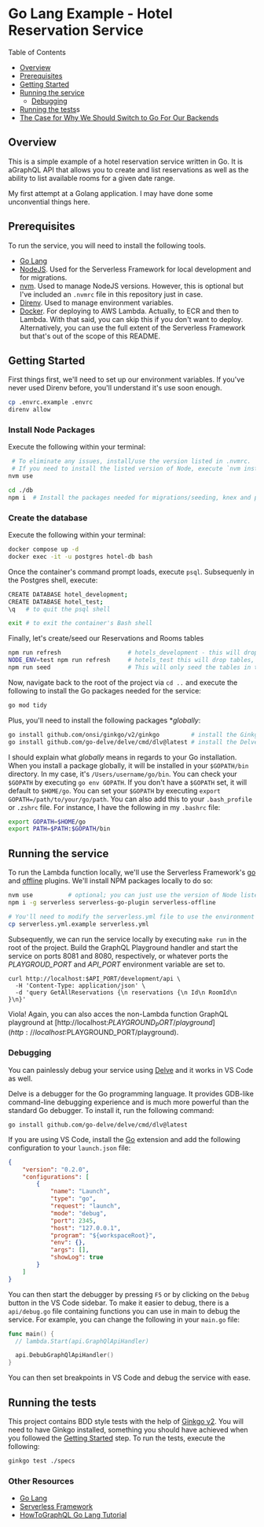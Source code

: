 # Go Lang Example - Hotel Reservation Service

Table of Contents

- [Overview](#overview)
- [Prerequisites](#prerequisites)
- [Getting Started](#getting-started)
- [Running the service](#running-the-service)
  - [Debugging](#debugging)
- [Running the tests](#running-the-tests)s
- [The Case for Why We Should Switch to Go For Our Backends](./docs/case_for_go.md)

## Overview

This is a simple example of a hotel reservation service written in Go. It is aGraphQL API that allows you to create and list reservations as well as the ability to list available rooms for a given date range.

My first attempt at a Golang application.  I may have done some unconvential things here.  

## Prerequisites

To run the service, you will need to install the following tools.

- [Go Lang](https://golang.org/)
- [NodeJS](https://nodejs.org/en/).  Used for the Serverless Framework for local development and for migrations.
- [nvm](https://github.com/nvm-sh/nvm).  Used to manage NodeJS versions.  However, this is optional but I've included an `.nvmrc` file in this repository just in case.
- [Direnv](https://direnv.net/).  Used to manage environment variables.
- [Docker](https://www.docker.com/).  For deploying to AWS Lambda. Actually, to ECR and then to Lambda. With that said, you can skip this if you don't want to deploy.  Alternatively, you can use the full extent of the Serverless Framework but that's out of the scope of this README.

## Getting Started

First things first, we'll need to set up our environment variables.  If you've never used Direnv before, you'll understand it's use soon enough.

```bash
cp .envrc.example .envrc
direnv allow
```

### Install Node Packages

Execute the following within your terminal:

```bash
 # To eliminate any issues, install/use the version listed in .nvmrc.  
 # If you need to install the listed version of Node, execute `nvm install <version-listed-in-.nvmrc>`
nvm use            

cd ./db
npm i  # Install the packages needed for migrations/seeding, knex and pg
```

### Create the database

Execute the following within your terminal:

```bash
docker compose up -d
docker exec -it -u postgres hotel-db bash
```

Once the container's command prompt loads, execute `psql`.  Subsequenly in the Postgres shell, execute:

```bash
CREATE DATABASE hotel_development;
CREATE DATABASE hotel_test;
\q   # to quit the psql shell

exit # to exit the container's Bash shell
```

Finally, let's create/seed our Reservations and Rooms tables

```bash
npm run refresh                   # hotels_development - this will drop tables, re-create them
NODE_ENV=test npm run refresh     # hotels_test this will drop tables, re-create them
npm run seed                      # This will only seed the tables in the hotels_development database
```

Now, navigate back to the root of the project via `cd ..` and execute the following to install the Go packages needed for the service:

```bash
go mod tidy
```

Plus, you'll need to install the following packages **globally*:

```bash
go install github.com/onsi/ginkgo/v2/ginkgo         # install the Ginkgo BDD testing framework
go install github.com/go-delve/delve/cmd/dlv@latest # install the Delve debugger
```

I should explain what *globally* means in regards to your Go installation.  When you install a package globally, it will be installed in your `$GOPATH/bin` directory.  In my case, it's `/Users/username/go/bin`.  You can check your `$GOPATH` by executing `go env GOPATH`.  If you don't have a `$GOPATH` set, it will default to `$HOME/go`.  You can set your `$GOPATH` by executing `export GOPATH=/path/to/your/go/path`.  You can also add this to your `.bash_profile` or `.zshrc` file.  For instance, I have the following in my `.bashrc` file:

```bash
export GOPATH=$HOME/go
export PATH=$PATH:$GOPATH/bin
```

## Running the service

To run the Lambda function locally, we'll use the Serverless Framework's [go](https://github.com/mthenw/serverless-go-plugin) and [offline](https://github.com/dherault/serverless-offline) plugins. We'll install NPM packages locally to do so:

```bash
nvm use          # optional; you can just use the version of Node listed in .nvmrc
npm i -g serverless serverless-go-plugin serverless-offline

# You'll need to modify the serverless.yml file to use the environment variables in your .envrc file
cp serverless.yml.example serverless.yml
```

Subsequently, we can run the service locally by executing `make run` in the root of the project.  Build the GraphQL Playground handler and start the service on ports 8081 and 8080, respectively, or whatever ports the *PLAYGROUD_PORT* and *API_PORT* environment variable are set to.

```cli
curl http://localhost:$API_PORT/development/api \
  -H 'Content-Type: application/json' \
  -d 'query GetAllReservations {\n reservations {\n Id\n RoomId\n }\n}'
```

Viola!  Again, you can also acces the non-Lambda function GraphQL playground at [http://localhost:$PLAYGROUND_PORT/playground](http://localhost:$PLAYGROUND_PORT/playground).  

### Debugging

You can painlessly debug your service using [Delve](https://github.com/go-delve/delve) and it works in VS Code as well.  

Delve is a debugger for the Go programming language. It provides GDB-like command-line debugging experience and is much more powerful than the standard Go debugger. To install it, run the following command:

```cli
go install github.com/go-delve/delve/cmd/dlv@latest
```

If you are using VS Code, install the [Go](https://marketplace.visualstudio.com/items?itemName=golang.Go) extension and add the following configuration to your `launch.json` file:

```json
{
    "version": "0.2.0",
    "configurations": [
        {
            "name": "Launch",
            "type": "go",
            "request": "launch",
            "mode": "debug",
            "port": 2345,
            "host": "127.0.0.1",
            "program": "${workspaceRoot}",
            "env": {},
            "args": [],
            "showLog": true
        }
    ]
}
```

You can then start the debugger by pressing `F5` or by clicking on the `Debug` button in the VS Code sidebar.  To make it easier to debug, there is a `api/debug.go` file containing functions you can use in main to debug the service.  For example, you can change the following in your `main.go` file:
  
  ```go
  func main() {
    // lambda.Start(api.GraphQlApiHandler)

    api.DebubGraphQlApiHandler()
  }
  ```

You can then set breakpoints in VS Code and debug the service with ease.

## Running the tests

This project contains BDD style tests with the help of [Ginkgo v2](https://onsi.github.io/ginkgo/). You will need to have Ginkgo installed, something you should have achieved when you followed the [Getting Started](#getting-started) step.  To run the tests, execute the following:

```bash
ginkgo test ./specs
```

### Other Resources

- [Go Lang](https://golang.org/)
- [Serverless Framework](https://www.serverless.com/)
- [HowToGraphQL Go Lang Tutorial](https://www.howtographql.com/graphql-go/0-introduction/)
